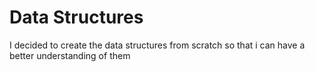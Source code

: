 # Data Structures

I decided to create the data structures from scratch so that i can have a better understanding of them
